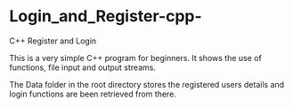 # Login_and_Register-cpp-
C++ Register and Login 

This is a very simple C++ program for beginners. It shows the use of functions, file input and output streams.

The Data folder in the root directory stores the registered users details and login functions are been retrieved from there.